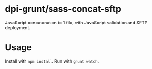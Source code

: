 # dpi-grunt/sass-concat-sftp
JavaScript concatenation to 1 file, with JavaScript validation and SFTP deployment.

# Usage
Install with `npm install`.
Run with `grunt watch`.